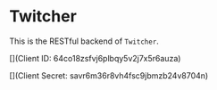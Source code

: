 # Twitcher

This is the RESTful backend of `Twitcher`.

[](Client ID: 64co18zsfvj6plbqy5v2j7x5r6auza)

[](Client Secret: savr6m36r8vh4fsc9jbmzb24v8704n)
